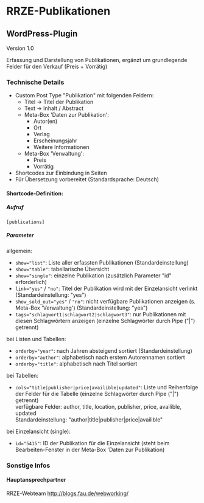RRZE-Publikationen
==================

WordPress-Plugin
----------------

Version 1.0

Erfassung und Darstellung von Publikationen, ergänzt um grundlegende Felder für den Verkauf (Preis + Vorrätig)

### Technische Details
* Custom Post Type "Publikation" mit folgenden Feldern:
  * Titel -> Titel der Publikation
  * Text -> Inhalt / Abstract
  * Meta-Box 'Daten zur Publikation':
    * Autor(en)
    * Ort
    * Verlag
    * Erscheinungsjahr
    * Weitere Informationen
  * Meta-Box 'Verwaltung':
    * Preis
    * Vorrätig
* Shortcodes zur Einbindung in Seiten
* Für Übersetzung vorbereitet (Standardsprache: Deutsch)

#### Shortcode-Definition:

##### Aufruf
`[publications]`

##### Parameter
allgemein:
- `show="list"`: Liste aller erfassten Publikationen (Standardeinstellung)
- `show="table"`: tabellarische Übersicht
- `show="single"`: einzelne Publikation (zusätzlich Parameter "id" erforderlich)
- `link="yes"` / `"no"`: Titel der Publikation wird mit der Einzelansicht verlinkt (Standardeinstellung: "yes")
- `show_sold_out="yes"` / `"no"`: nicht verfügbare Publikationen anzeigen (s. Meta-Box 'Verwaltung') (Standardeinstellung: "yes")
- `tags="schlagwort1|schlagwort2|schlagwort3"`: nur Publikationen mit diesen Schlagwörtern anzeigen (einzelne Schlagwörter durch Pipe ("|") getrennt)

bei Listen und Tabellen:
- `orderby="year"`: nach Jahren absteigend sortiert (Standardeinstellung)
- `orderby="author"`: alphabetisch nach erstem Autorennamen sortiert
- `orderby="title"`: alphabetisch nach Titel sortiert

bei Tabellen:
- `cols="title|publisher|price|availible|updated"`: Liste und Reihenfolge der Felder für die Tabelle (einzelne Schlagwörter durch Pipe ("|") getrennt)<br />
  verfügbare Felder: author, title, location, publisher, price, availible, updated<br />
  Standardeinstellung: "author|title|publisher|price|availible"

bei Einzelansicht (single):
- `id="5415"`: ID der Publikation für die Einzelansicht (steht beim Bearbeiten-Fenster in der Meta-Box 'Daten zur Publikation)

### Sonstige Infos
#### Hauptansprechpartner
RRZE-Webteam
http://blogs.fau.de/webworking/